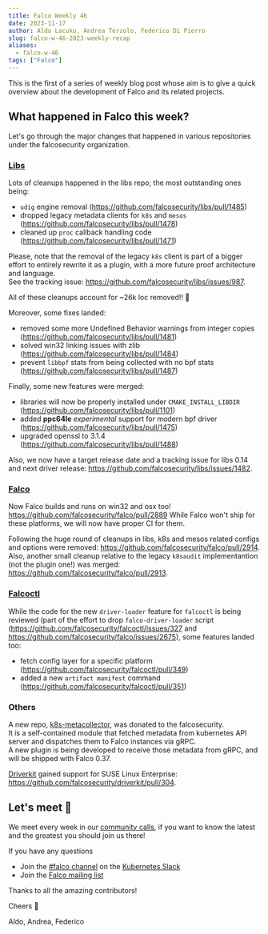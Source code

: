 ```yaml
---
title: Falco Weekly 46
date: 2023-11-17
author: Aldo Lacuku, Andrea Terzolo, Federico Di Pierro
slug: falco-w-46-2023-weekly-recap
aliases:
  - falco-w-46
tags: ["Falco"]
---
```


This is the first of a series of weekly blog post whose aim is to give a quick overview about the development of Falco and its related projects.  

## What happened in Falco this week?

Let's go through the major changes that happened in various repositories under the falcosecurity organization.  

### [Libs](https://github.com/falcosecurity/libs)

Lots of cleanups happened in the libs repo; the most outstanding ones being:  
* `udig` engine removal (https://github.com/falcosecurity/libs/pull/1485)
* dropped legacy metadata clients for `k8s` and `mesos` (https://github.com/falcosecurity/libs/pull/1478)
* cleaned up `proc` callback handling code (https://github.com/falcosecurity/libs/pull/1471)

Please, note that the removal of the legacy `k8s` client is part of a bigger effort to entirely rewrite it as a plugin, with a more future proof architecture and language.  
See the tracking issue: https://github.com/falcosecurity/libs/issues/987.

All of these cleanups account for ~26k loc removed!! :rocket:

Moreover, some fixes landed:
* removed some more Undefined Behavior warnings from integer copies (https://github.com/falcosecurity/libs/pull/1481)
* solved win32 linking issues with zlib (https://github.com/falcosecurity/libs/pull/1484)
* prevent `libbpf` stats from being collected with no bpf stats (https://github.com/falcosecurity/libs/pull/1487)

Finally, some new features were merged:
* libraries will now be properly installed under `CMAKE_INSTALL_LIBDIR` (https://github.com/falcosecurity/libs/pull/1101)
* added **ppc64le** _experimental_ support for modern bpf driver (https://github.com/falcosecurity/libs/pull/1475)
* upgraded openssl to 3.1.4 (https://github.com/falcosecurity/libs/pull/1488)

Also, we now have a target release date and a tracking issue for libs 0.14 and next driver release: https://github.com/falcosecurity/libs/issues/1482.

### [Falco](https://github.com/falcosecurity/falco)

Now Falco builds and runs on win32 and osx too! https://github.com/falcosecurity/falco/pull/2889
While Falco won't ship for these platforms, we will now have proper CI for them.  

Following the huge round of cleanups in libs, k8s and mesos related configs and options were removed: https://github.com/falcosecurity/falco/pull/2914.
Also, another small cleanup relative to the legacy `k8saudit` implementantion (not the plugin one!) was merged: https://github.com/falcosecurity/falco/pull/2913.

### [Falcoctl](https://github.com/falcosecurity/falcoctl)

While the code for the new `driver-loader` feature for `falcoctl` is being reviewed (part of the effort to drop `falco-driver-loader` script (https://github.com/falcosecurity/falcoctl/issues/327 and https://github.com/falcosecurity/falco/issues/2675), some features landed too:  
* fetch config layer for a specific platform (https://github.com/falcosecurity/falcoctl/pull/349)
* added a new `artifact manifest` command (https://github.com/falcosecurity/falcoctl/pull/351)

### Others

A new repo, [k8s-metacollector](https://github.com/falcosecurity/k8s-metacollector), was donated to the falcosecurity.  
It is a self-contained module that fetched metadata from kubernetes API server and dispatches them to Falco instances via gRPC.  
A new plugin is being developed to receive those metadata from gRPC, and will be shipped with Falco 0.37.

[Driverkit](https://github.com/falcosecurity/driverkit) gained support for SUSE Linux Enterprise: https://github.com/falcosecurity/driverkit/pull/304.

## Let's meet 🤝

We meet every week in our [community calls](https://github.com/falcosecurity/community),
if you want to know the latest and the greatest you should join us there!

If you have any questions

* Join the [#falco channel](https://kubernetes.slack.com/messages/falco) on the [Kubernetes Slack](https://slack.k8s.io)
* Join the [Falco mailing list](https://lists.cncf.io/g/cncf-falco-dev)

Thanks to all the amazing contributors!

Cheers 🎊

Aldo, Andrea, Federico
